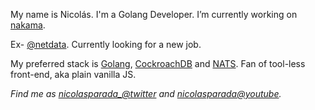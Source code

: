 My name is Nicolás. I'm a Golang Developer. I’m currently working on [nakama](https://github.com/nicolasparada/nakama).

Ex- [@netdata](https://github.com/netdata). Currently looking for a new job.

My preferred stack is [Golang](https://golang.org/), [CockroachDB](https://www.cockroachlabs.com/) and [NATS](http://nats.io/).
Fan of tool-less front-end, aka plain vanilla JS.

_Find me as [nicolasparada_@twitter](https://twitter.com/nicolasparada_) and [nicolasparada@youtube](https://youtube.com/c/nicolasparada)._
